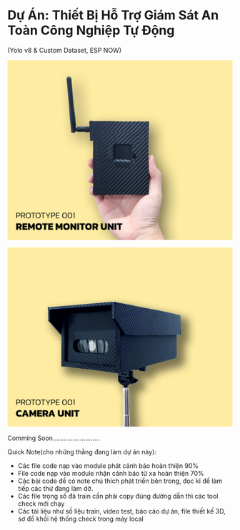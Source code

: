 # Dự Án: Thiết Bị Hỗ Trợ Giám Sát An Toàn Công Nghiệp Tự Động

(Yolo v8 & Custom Dataset, ESP NOW)

![Photo01](https://github.com/kysutrung/autumn_opening_project/blob/main/mediaa/yolo_cam_prj.jpg)


![Photo02](https://github.com/kysutrung/autumn_opening_project/blob/main/mediaa/yolo_cam_prj1.jpg)

Comming Soon..........................

Quick Note(cho những thằng đang làm dự án này):

- Các file code nạp vào module phát cảnh báo hoàn thiện 90%
- File code nạp vào module nhận cảnh báo từ xa hoàn thiện 70%
- Các bài code đề có note chú thích phát triển bên trong, đọc kĩ để làm tiếp các thứ đang làm dở.
- Các file trọng số đã train cần phải copy đúng đường dẫn thì các tool check mới chạy
- Các tài liệu như số liệu train, video test, báo cáo dự án, file thiết kế 3D, sơ đồ khối hệ thống check trong máy local
